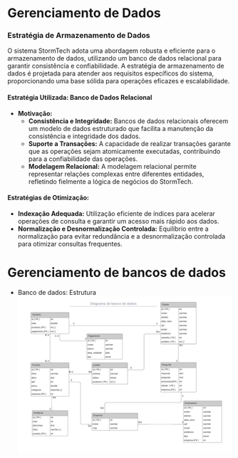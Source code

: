 # Gerenciamento de Dados
### Estratégia de Armazenamento de Dados

O sistema StormTech adota uma abordagem robusta e eficiente para o armazenamento de dados, utilizando um banco de dados relacional para garantir consistência e confiabilidade. A estratégia de armazenamento de dados é projetada para atender aos requisitos específicos do sistema, proporcionando uma base sólida para operações eficazes e escalabilidade.

#### Estratégia Utilizada: Banco de Dados Relacional
- **Motivação:**
    - **Consistência e Integridade:** Bancos de dados relacionais oferecem um modelo de dados estruturado que facilita a manutenção da consistência e integridade dos dados.
    - **Suporte a Transações:** A capacidade de realizar transações garante que as operações sejam atomicamente executadas, contribuindo para a confiabilidade das operações.
    - **Modelagem Relacional:** A modelagem relacional permite representar relações complexas entre diferentes entidades, refletindo fielmente a lógica de negócios do StormTech.

#### Estratégias de Otimização:
- **Indexação Adequada:** Utilização eficiente de índices para acelerar operações de consulta e garantir um acesso mais rápido aos dados.
- **Normalização e Desnormalização Controlada:** Equilíbrio entre a normalização para evitar redundância e a desnormalização controlada para otimizar consultas frequentes.

# Gerenciamento de bancos de dados
- Banco de dados: Estrutura
![Diagrama de banco de dados](./img/diagramas/bancoDeDados/bd.png "Diagrama de banco de dados")